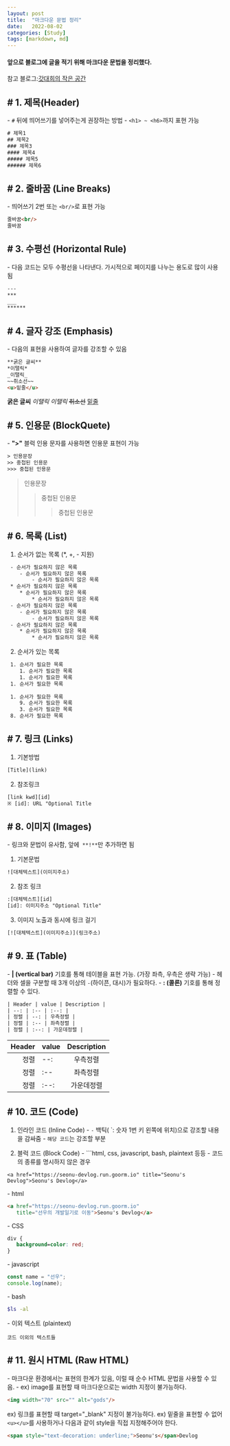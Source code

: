 ```yaml
---
layout: post
title:  "마크다운 문법 정리"
date:   2022-08-02
categories: [Study]
tags: [markdown, md]
---
```


#### 앞으로 블로그에 글을 적기 위해 마크다운 문법을 정리했다.
참고 블로그:[갓대희의 작은 공간](https://goddaehee.tistory.com/307)

## # 1. 제목(Header)
 \- `#` 뒤에 띄어쓰기를 넣어주는게 권장하는 방법
 \- `<h1> ~ <h6>`까지 표현 가능
 ```html
 # 제목1
 ## 제목2
 ### 제목3
 #### 제목4
 ##### 제목5
 ###### 제목6
 ```
 
## # 2. 줄바꿈 (Line Breaks)
 \- 띄어쓰기 2번 또는 `<br/>`로 표현 가능
 ```html
 줄바꿈<br/>
 줄바꿈
 ```
 
## # 3. 수평선 (Horizontal Rule)
 \- 다음 코드는 모두 수평선을 나타낸다. 가시적으로 페이지를 나누는 용도로 많이 사용됨
 ```html
 ---
 ***
 ___
 ******
 ```
 
## # 4. 글자 강조 (Emphasis)
 \- 다음의 표현을 사용하여 글자를 강조할 수 있음
 ```html
 **굵은 글씨**
 *이탤릭*
 _이탤릭_
 ~~취소선~~
 <u>밑줄</u>
 ```
 **굵은 글씨**
 *이탤릭*
 _이탤릭_
 ~~취소선~~
 <u>밑줄</u>
 
## # 5. 인용문 (BlockQuete)
 \- **">"** 블럭 인용 문자를 사용하면 인용문 표현이 가능
 ```html
 > 인용문장
 >> 중첩된 인용문
 >>> 중첩된 인용문
 ```
 > 인용문장
 >> 중첩된 인용문
 >>> 중첩된 인용문
 
## # 6. 목록 (List)
 1) 순서가 없는 목록 (*, +, - 지원)
 
```html
 - 순서가 필요하지 않은 목록
 	- 순서가 필요하지 않은 목록
		- 순서가 필요하지 않은 목록
 * 순서가 필요하지 않은 목록
	* 순서가 필요하지 않은 목록
		* 순서가 필요하지 않은 목록
 - 순서가 필요하지 않은 목록
    - 순서가 필요하지 않은 목록
		- 순서가 필요하지 않은 목록
 - 순서가 필요하지 않은 목록
    * 순서가 필요하지 않은 목록
		* 순서가 필요하지 않은 목록
```
 
 2) 순서가 있는 목록

```html
 1. 순서가 필요한 목록
 	1. 순서가 필요한 목록
	1. 순서가 필요한 목록
 1. 순서가 필요한 목록
 
 1. 순서가 필요한 목록
 	9. 순서가 필요한 목록
	3. 순서가 필요한 목록
 8. 순서가 필요한 목록
```
 
## # 7. 링크 (Links)
 1) 기본방법<br/>
 ```html
 [Title](link)
 ```
 2) 참조링크<br/>
 ```html
 [link kwd][id]
 ※ [id]: URL "Optional Title
 ```
 
## # 8. 이미지 (Images)
 \- 링크와 문법이 유사함, 앞에` **!**`만 추가하면 됨
 1) 기본문법
 ```html
 ![대체텍스트](이미지주소)
 ``` 
 2) 참조 링크
 ```html
 :[대체텍스트][id]
 [id]: 이미지주소 "Optional Title"
 ```
 3) 이미지 노출과 동시에 링크 걸기<br/>
 ```html
 [![대체텍스트](이미지주소)](링크주소)
 ```
 
## # 9. 표 (Table)
 \- **| (vertical bar)** 기호를 통해 테이블을 표현 가능. (가장 좌측, 우측은 생략 가능)
 \- 헤더와 셀을 구분할 때 3개 이상의 `-`(하이픈, 대시)가 필요하다.
 \- **: (콜론)** 기호를 통해 정렬할 수 있다.
 ```html
 | Header | value | Description |
 | --: | :-- | :--: |
 | 정렬 | --: | 우측정렬 |
 | 정렬 | :-- | 좌측정렬 |
 | 정렬 | :--: | 가운데정렬 |
 ```
 | Header | value | Description |
 | --: | :-- | :--: |
 | 정렬 | --: | 우측정렬 |
 | 정렬 | :-- | 좌측정렬 |
 | 정렬 | :--: | 가운데정렬 |
 
 
## # 10. 코드 (Code)
 1) 인라인 코드 (Inline Code)
  \- `-` 백틱( \`: 숫자 1번 키 왼쪽에 위치)으로 강조할 내용을 감싸줌
  \- `해당 코드`는 강조할 부분
  
 2) 블럭 코드 (Block Code)
 \- ```html, css, javascript, bash, plaintext 등등
 \- 코드의 종류를 명시하지 않은 경우
 ```
 <a href="https://seonu-devlog.run.goorm.io" title="Seonu's Devlog">Seonu's Devlog</a>
 ```
 \- html
 ```html
 <a href="https://seonu-devlog.run.goorm.io"
 	title="선우의 개발일기로 이동">Seonu's Devlog</a>
 ```
 \- CSS
 ```css
 div {
 	background=color: red;
 }
 ```
 \- javascript
 ```javascript
 const name = "선우";
 console.log(name);
 ```
 \- bash
 ```bash
 $ls -al
 ```
 \- 이외 텍스트 (plaintext)
 ```plaintext
 코드 이외의 텍스트들
 ```
 
## # 11. 원시 HTML (Raw HTML) <br/>
 \- 마크다운 환경에서는 표현의 한계가 있음, 이럴 때 순수 HTML 문법을 사용할 수 있음.
 \- ex) image를 표현할 때 마크다운으로는 width 지정이 불가능하다.
 ```html
 <img width="70" src="" alt="gods"/>
 ```
 ex) 링크를 표현할 때 target="_blank" 지정이 불가능하다.
 ex) 밑줄을 표현할 수 없어 `<u></u>`를 사용하거나 다음과 같이 style을 직접 지정해주어야 한다.
 ```html
 <span style="text-decoration: underline;">Seonu's</span>Devlog
 ```